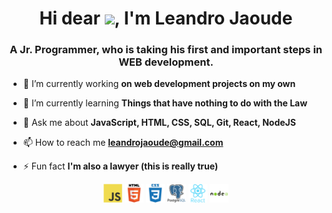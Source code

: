 <h1 align="center">Hi dear <img src="https://raw.githubusercontent.com/kaueMarques/kaueMarques/master/hi.gif" width="30px">, I'm Leandro Jaoude</h1>
<h3 align="center">A Jr. Programmer, who is taking his first and important steps in WEB development.</h3>

- 🔭 I’m currently working **on web development projects on my own**

- 🌱 I’m currently learning **Things that have nothing to do with the Law**

- 💬 Ask me about **JavaScript, HTML, CSS, SQL, Git, React, NodeJS**

- 📫 How to reach me **leandrojaoude@gmail.com**

- ⚡ Fun fact **I'm also a lawyer (this is really true)**

<p align="center">
<img src="https://raw.githubusercontent.com/devicons/devicon/master/icons/javascript/javascript-original.svg" alt="javascript" width="30" height="30"/>
<img src="https://raw.githubusercontent.com/devicons/devicon/master/icons/html5/html5-original-wordmark.svg" alt="html5"  width="30" height="30"/>
<img src="https://raw.githubusercontent.com/devicons/devicon/master/icons/css3/css3-plain-wordmark.svg" alt="css3"  width="30" height="30"/>
<img src="https://raw.githubusercontent.com/devicons/devicon/master/icons/postgresql/postgresql-original-wordmark.svg" alt="postgresql" width="30" height="30"/>
<img src="https://raw.githubusercontent.com/devicons/devicon/master/icons/react/react-original-wordmark.svg" alt="react" width="30" height="30"/>
<img src="https://raw.githubusercontent.com/devicons/devicon/master/icons/nodejs/nodejs-original-wordmark.svg" alt="nodejs" width="30" height="30"/></p><p align="center">
